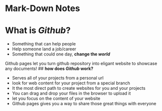 # Mark-Down Notes
 
 # What is <em>Github</em>?
 <ul>
  <li> Something that can help people</li>
  <li> Help someone land a job/career</li>
  <li> Something that could one day, <strong>change the <em>world</em></strong></li>
</ul>
Github pages let you turn github repository into eligant website to showcase any documents! 
## <strong>how does <em>Github</em> work?</strong>
<ul>
 <li> Serves all of your projects from a personal url</li>
 <li> look for web content for your project from a special branch</li>
 <li> It the most direct path to create websites for you and your projects</li>
 <li> You can drag and drop your files in the browser to upload it</li>
 <li> let you focus on the content of your website</li>
 <li> Github pages gives you a way to share those great things with everyone</li>
</ul>
